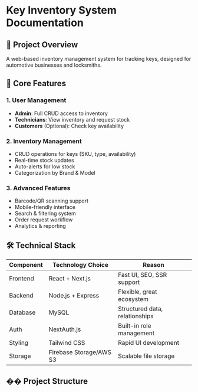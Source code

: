 # Key Inventory System Documentation

## 🎯 Project Overview
A web-based inventory management system for tracking keys, designed for automotive businesses and locksmiths.

## 📌 Core Features

### 1. User Management
- **Admin**: Full CRUD access to inventory
- **Technicians**: View inventory and request stock
- **Customers** (Optional): Check key availability

### 2. Inventory Management
- CRUD operations for keys (SKU, type, availability)
- Real-time stock updates
- Auto-alerts for low stock
- Categorization by Brand & Model

### 3. Advanced Features
- Barcode/QR scanning support
- Mobile-friendly interface
- Search & filtering system
- Order request workflow
- Analytics & reporting

## 🛠️ Technical Stack

| Component     | Technology Choice           | Reason                          |
|--------------|----------------------------|--------------------------------|
| Frontend     | React + Next.js            | Fast UI, SEO, SSR support      |
| Backend      | Node.js + Express          | Flexible, great ecosystem      |
| Database     | MySQL                      | Structured data, relationships |
| Auth         | NextAuth.js                | Built-in role management       |
| Styling      | Tailwind CSS              | Rapid UI development           |
| Storage      | Firebase Storage/AWS S3    | Scalable file storage         |

## �� Project Structure
